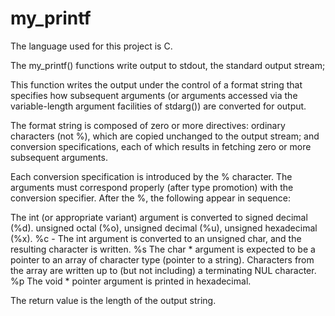 # my_printf

The language used for this project is C.

The my_printf() functions write output to stdout, the standard output stream;

This function writes the output under the control of a format string that specifies how subsequent arguments (or arguments accessed via the variable-length argument facilities of stdarg()) are converted for output.

The format string is composed of zero or more directives: ordinary characters (not %), which are copied unchanged to the output stream; and conversion specifications, each of which results in fetching zero or more subsequent arguments.

Each conversion specification is introduced by the % character. The arguments must correspond properly (after type promotion) with the conversion specifier. After the %, the following appear in sequence:

The int (or appropriate variant) argument is converted to signed decimal (%d). unsigned octal (%o), unsigned decimal (%u), unsigned hexadecimal (%x).
%c - The int argument is converted to an unsigned char, and the resulting character is written.
%s The char * argument is expected to be a pointer to an array of character type (pointer to a string). Characters from the array are written up to (but not including) a terminating NUL character.
%p The void * pointer argument is printed in hexadecimal.

The return value is the length of the output string.
